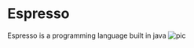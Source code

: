 # Espresso
Espresso is a programming language built in java
![pic](https://user-images.githubusercontent.com/26244906/32988718-9a43594a-ccbe-11e7-8b13-d7f2808215fe.png)
